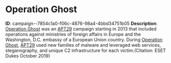 # Operation Ghost

**ID**: campaign--7854c1a0-f06c-4876-98a4-4bbd34751b05
**Description**: [Operation Ghost](https://attack.mitre.org/campaigns/C0023) was an [APT29](https://attack.mitre.org/groups/G0016) campaign starting in 2013 that included operations against ministries of foreign affairs in Europe and the Washington, D.C. embassy of a European Union country. During [Operation Ghost](https://attack.mitre.org/campaigns/C0023), [APT29](https://attack.mitre.org/groups/G0016) used new families of malware and leveraged web services, steganography, and unique C2 infrastructure for each victim.(Citation: ESET Dukes October 2019)



